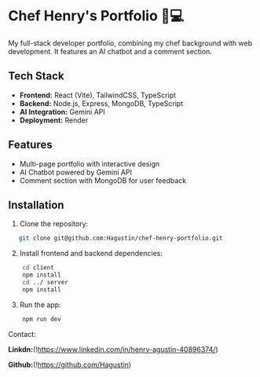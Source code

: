 # Chef Henry's Portfolio 🍳💻

My full-stack developer portfolio, combining my chef background with web development. It features an AI chatbot and a comment section.

## Tech Stack

- **Frontend:** React (Vite), TailwindCSS, TypeScript
- **Backend:** Node.js, Express, MongoDB, TypeScript
- **AI Integration:** Gemini API
- **Deployment:** Render

## Features

- Multi-page portfolio with interactive design
- AI Chatbot powered by Gemini API
- Comment section with MongoDB for user feedback

## Installation

1. Clone the repository:
```bash
   git clone git@github.com:Hagustin/chef-henry-portfolio.git
```

2. Install frontend and backend dependencies:
``` bash
    cd client
    npm install
    cd ../ server
    npm install
```

3. Run the app:
``` bash
    npm run dev
```

Contact:

**Linkdn:**(!https://www.linkedin.com/in/henry-agustin-40896374/)

**Github:**(!https://github.com/Hagustin)


